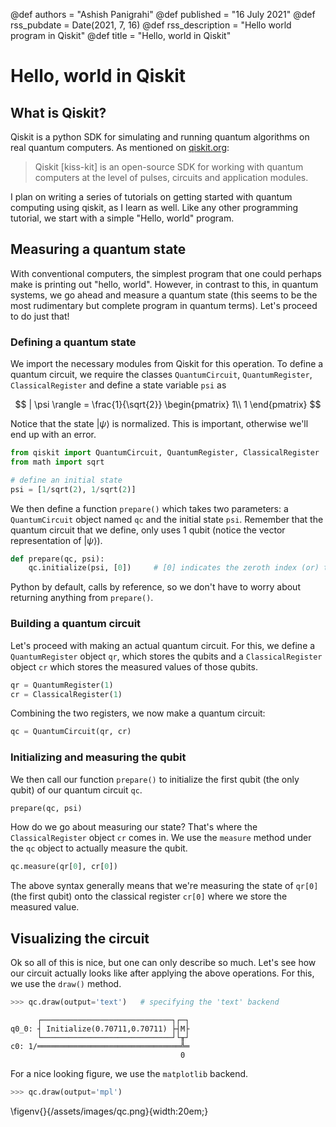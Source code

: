@def authors = "Ashish Panigrahi"
@def published = "16 July 2021"
@def rss_pubdate = Date(2021, 7, 16)
@def rss_description = "Hello world program in Qiskit"
@def title = "Hello, world in Qiskit"


# Hello, world in Qiskit

## What is Qiskit?

Qiskit is a python SDK for simulating and running quantum algorithms on real quantum computers. As mentioned on [qiskit.org](https://qiskit.org/):

> Qiskit [kiss-kit] is an open-source SDK for working with quantum computers at the level of pulses, circuits and application modules.

I plan on writing a series of tutorials on getting started with quantum computing using qiskit, as I learn as well. Like any other programming tutorial, we start with a simple "Hello, world" program.

## Measuring a quantum state

With conventional computers, the simplest program that one could perhaps make is printing out "hello, world". However, in contrast to this, in quantum systems, we go ahead and measure a quantum state (this seems to be the most rudimentary but complete program in quantum terms). Let's proceed to do just that!

### Defining a quantum state

We import the necessary modules from Qiskit for this operation. To define a quantum circuit, we require the classes `QuantumCircuit`, `QuantumRegister`, `ClassicalRegister` and define a state variable `psi` as

$$
| \psi \rangle =
\frac{1}{\sqrt{2}}
\begin{pmatrix}
1\\
1
\end{pmatrix}
$$

Notice that the state $| \psi \rangle$ is normalized. This is important, otherwise we'll end up with an error.

```python
from qiskit import QuantumCircuit, QuantumRegister, ClassicalRegister
from math import sqrt

# define an initial state
psi = [1/sqrt(2), 1/sqrt(2)]
```

We then define a function `prepare()` which takes two parameters: a `QuantumCircuit` object named `qc` and the initial state `psi`. Remember that the quantum circuit that we define, only uses 1 qubit (notice the vector representation of $| \psi \rangle$).

```python
def prepare(qc, psi):
    qc.initialize(psi, [0])     # [0] indicates the zeroth index (or) the first qubit
```

Python by default, calls by reference, so we don't have to worry about returning anything from `prepare()`.

### Building a quantum circuit

Let's proceed with making an actual quantum circuit. For this, we define a `QuantumRegister` object `qr`, which stores the qubits and a `ClassicalRegister` object `cr` which stores the measured values of those qubits.

```python
qr = QuantumRegister(1)
cr = ClassicalRegister(1)
```

Combining the two registers, we now make a quantum circuit:

```python
qc = QuantumCircuit(qr, cr)
```

### Initializing and measuring the qubit

We then call our function `prepare()` to initialize the first qubit (the only qubit) of our quantum circuit `qc`.

```python
prepare(qc, psi)
```

How do we go about measuring our state? That's where the `ClassicalRegister` object `cr` comes in. We use the `measure` method under the `qc` object to actually measure the qubit.

```python
qc.measure(qr[0], cr[0])
```

The above syntax generally means that we're measuring the state of `qr[0]` (the first qubit) onto the classical register `cr[0]` where we store the measured value.

## Visualizing the circuit

Ok so all of this is nice, but one can only describe so much. Let's see how our circuit actually looks like after applying the above operations. For this, we use the `draw()` method.

```python
>>> qc.draw(output='text')   # specifying the 'text' backend
```

```plaintext
      ┌─────────────────────────────┐┌─┐
q0_0: ┤ Initialize(0.70711,0.70711) ├┤M├
      └─────────────────────────────┘└╥┘
c0: 1/════════════════════════════════╩═
                                      0
```

For a nice looking figure, we use the `matplotlib` backend.

```python
>>> qc.draw(output='mpl')
```

\figenv{}{/assets/images/qc.png}{width:20em;}
